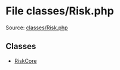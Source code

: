 File classes/Risk.php
=========

Source: [classes/Risk.php](https://github.com/PrestaShop/PrestaShop/blob/1.5.0.2/classes/Risk.php)


Classes
-------

* [RiskCore](class.RiskCore.md)

